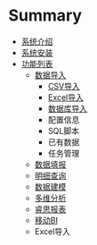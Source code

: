 # Summary

* [系统介绍](README.md)
* [系统安装](chapter1.md)
* [功能列表](gong_neng.md)
   * [数据导入](shu_ju_dao_ru.md)
       * [CSV导入](csvdao_ru.md)
       * [Excel导入](exceldao_ru.md)
       * [数据库导入](shu_ju_ku_dao_ru.md)
       * 配置信息
       * SQL脚本
       * 已有数据
       * 任务管理
   * [数据填报](shu_ju_tian_bao.md)
   * [明细查询](ming_xi_cha_xun.md)
   * [数据建模](shu_ju_jian_mo.md)
   * [多维分析](duo_wei_fen_xi.md)
   * [睿思报表](rui_si_bao_biao.md)
   * [移动BI](yi_dong_bi.md)
   * Excel导入


